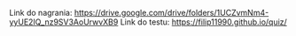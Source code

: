 Link do nagrania: https://drive.google.com/drive/folders/1UCZvmNm4-yyUE2IQ_nz9SV3AoUrwvXB9
Link do testu: https://filip11990.github.io/quiz/
